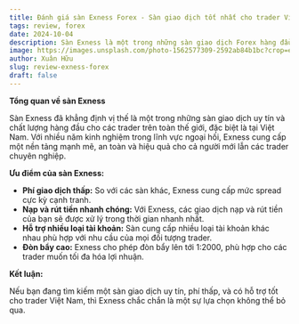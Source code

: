 ```yaml
---
title: Đánh giá sàn Exness Forex - Sàn giao dịch tốt nhất cho trader Việt Nam
tags: review, forex
date: 2024-10-04
description: Sàn Exness là một trong những sàn giao dịch Forex hàng đầu thế giới, nổi bật với các tính năng vượt trội về bảo mật, phí giao dịch thấp, và hỗ trợ cho trader Việt Nam.
image: https://images.unsplash.com/photo-1562577309-2592ab84b1bc?crop=entropy&cs=tinysrgb&fit=max&fm=jpg&ixid=MnwxMzA3fDB8MHxwaG90by1wYWdlfHx8fGVufDB8fHx8&ixlib=rb-1.2.1&q=80&w=400
author: Xuân Hữu
slug: review-exness-forex
draft: false
---
```


**Tổng quan về sàn Exness**

Sàn Exness đã khẳng định vị thế là một trong những sàn giao dịch uy tín và chất lượng hàng đầu cho các trader trên toàn thế giới, đặc biệt là tại Việt Nam. Với nhiều năm kinh nghiệm trong lĩnh vực ngoại hối, Exness cung cấp một nền tảng mạnh mẽ, an toàn và hiệu quả cho cả người mới lẫn các trader chuyên nghiệp.

**Ưu điểm của sàn Exness:**

- **Phí giao dịch thấp:** So với các sàn khác, Exness cung cấp mức spread cực kỳ cạnh tranh.
- **Nạp và rút tiền nhanh chóng:** Với Exness, các giao dịch nạp và rút tiền của bạn sẽ được xử lý trong thời gian nhanh nhất.
- **Hỗ trợ nhiều loại tài khoản:** Sàn cung cấp nhiều loại tài khoản khác nhau phù hợp với nhu cầu của mọi đối tượng trader.
- **Đòn bẩy cao:** Exness cho phép đòn bẩy lên tới 1:2000, phù hợp cho các trader muốn tối đa hóa lợi nhuận.

**Kết luận:**

Nếu bạn đang tìm kiếm một sàn giao dịch uy tín, phí thấp, và có hỗ trợ tốt cho trader Việt Nam, thì Exness chắc chắn là một sự lựa chọn không thể bỏ qua.

